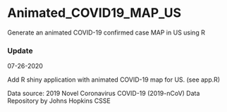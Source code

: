 # Animated_COVID19_MAP_US
Generate an animated COVID-19 confirmed case MAP in US using R

### Update

07-26-2020

Add R shiny application with animated COVID-19 map for US. (see app.R)







Data source: 2019 Novel Coronavirus COVID-19 (2019-nCoV) Data Repository by Johns Hopkins CSSE
